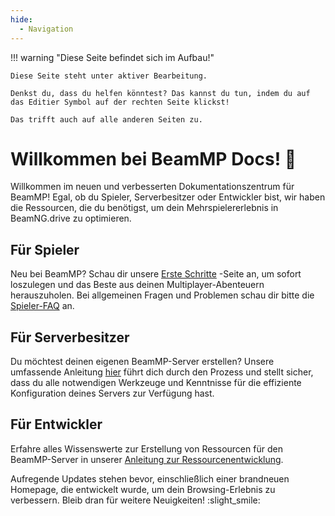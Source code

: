 ```yaml
---
hide:
  - Navigation
---
```


!!! warning "Diese Seite befindet sich im Aufbau!"

```
Diese Seite steht unter aktiver Bearbeitung.

Denkst du, dass du helfen könntest? Das kannst du tun, indem du auf das Editier Symbol auf der rechten Seite klickst!

Das trifft auch auf alle anderen Seiten zu.
```

# Willkommen bei BeamMP Docs! :tada:

Willkommen im neuen und verbesserten Dokumentationszentrum für BeamMP! Egal, ob du Spieler, Serverbesitzer oder Entwickler bist, wir haben die Ressourcen, die du benötigst, um dein Mehrspielererlebnis in BeamNG.drive zu optimieren.

## Für Spieler

Neu bei BeamMP? Schau dir unsere [Erste Schritte](../game/getting-started.md) -Seite an, um sofort loszulegen und das Beste aus deinen Multiplayer-Abenteuern herauszuholen. Bei allgemeinen Fragen und Problemen schau dir bitte die [Spieler-FAQ](../FAQ/player-faq.md) an.

## Für Serverbesitzer

Du möchtest deinen eigenen BeamMP-Server erstellen? Unsere umfassende Anleitung [hier](../server/create-a-server.md) führt dich durch den Prozess und stellt sicher, dass du alle notwendigen Werkzeuge und Kenntnisse für die effiziente Konfiguration deines Servers zur Verfügung hast.

## Für Entwickler

Erfahre alles Wissenswerte zur Erstellung von Ressourcen für den BeamMP-Server in unserer [Anleitung zur Ressourcenentwicklung](../guides/mod-creation/server/getting-started.md).

Aufregende Updates stehen bevor, einschließlich einer brandneuen Homepage, die entwickelt wurde, um dein Browsing-Erlebnis zu verbessern. Bleib dran für weitere Neuigkeiten! :slight_smile:
